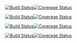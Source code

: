 [![Build Status](https://travis-ci.org/balancedbanana/balancedbanana.svg?branch=master)](https://travis-ci.org/balancedbanana/balancedbanana)[![Coverage Status](https://coveralls.io/repos/github/balancedbanana/balancedbanana/badge.svg?branch=master)](https://coveralls.io/github/balancedbanana/balancedbanana?branch=master)

[![Build Status](https://travis-ci.org/balancedbanana/balancedbanana.svg?branch=database)](https://travis-ci.org/balancedbanana/balancedbanana)[![Coverage Status](https://coveralls.io/repos/github/balancedbanana/balancedbanana/badge.svg?branch=database)](https://coveralls.io/github/balancedbanana/balancedbanana?branch=database)

[![Build Status](https://travis-ci.org/balancedbanana/balancedbanana.svg?branch=Testing)](https://travis-ci.org/balancedbanana/balancedbanana)[![Coverage Status](https://coveralls.io/repos/github/balancedbanana/balancedbanana/badge.svg?branch=Testing)](https://coveralls.io/github/balancedbanana/balancedbanana?branch=Testing)

[![Build Status](https://travis-ci.org/balancedbanana/balancedbanana.svg?branch=communication)](https://travis-ci.org/balancedbanana/balancedbanana)[![Coverage Status](https://coveralls.io/repos/github/balancedbanana/balancedbanana/badge.svg?branch=communication)](https://coveralls.io/github/balancedbanana/balancedbanana?branch=communication)
